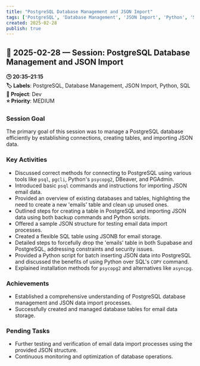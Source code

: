 ```yaml
---
title: "PostgreSQL Database Management and JSON Import"
tags: ['PostgreSQL', 'Database Management', 'JSON Import', 'Python', 'SQL']
created: 2025-02-28
publish: true
---
```


## 📅 2025-02-28 — Session: PostgreSQL Database Management and JSON Import

**🕒 20:35–21:15**  
**🏷️ Labels**: PostgreSQL, Database Management, JSON Import, Python, SQL  
**📂 Project**: Dev  
**⭐ Priority**: MEDIUM  


### Session Goal
The primary goal of this session was to manage a PostgreSQL database efficiently by establishing connections, creating tables, and importing JSON data.

### Key Activities
- Discussed correct methods for connecting to PostgreSQL using various tools like `psql`, `pgcli`, Python's `psycopg2`, DBeaver, and PGAdmin.
- Introduced basic `psql` commands and instructions for importing JSON email data.
- Provided an overview of existing databases and tables, highlighting the need to create a new 'emails' table and clean up unused ones.
- Outlined steps for creating a table in PostgreSQL and importing JSON data using both backup commands and Python scripts.
- Offered a sample JSON structure for testing email data import processes.
- Created a flexible SQL table using JSONB for email storage.
- Detailed steps to forcefully drop the 'emails' table in both Supabase and PostgreSQL, addressing constraints and security issues.
- Provided a Python script for batch inserting JSON data into PostgreSQL and discussed the benefits of using Python over SQL's `COPY` command.
- Explained installation methods for `psycopg2` and alternatives like `asyncpg`.

### Achievements
- Established a comprehensive understanding of PostgreSQL database management and JSON data import processes.
- Successfully created and managed database tables for email data storage.

### Pending Tasks
- Further testing and verification of email data import processes using the provided JSON structure.
- Continuous monitoring and optimization of database operations.
